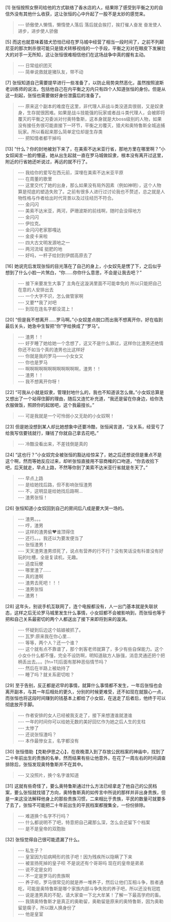 
[1] 张恒按照女祭司给他的方式联络了香水店的人，结果除了感受到平衡之刃的自信外没有其他什么收获，这让张恒的心中升起了一股不是太妙的感觉来。
>--- 骄傲使人懒惰，懒惰使人落后
落后就会挨打，挨打催人奋发
奋发使人进步，进步使人骄傲<br>

[5] 而这也就意味着猎犬恐怕已经在罗马城中经营了相当一段时间了，之前不列颠尼亚的那次刺杀很可能只是猎犬转移视线的一个手段，平衡之刃对在眼皮下发展壮大的对手一无所知，这让张恒很难相信他们在这场战争中真的握有主动。
>--- 日常组织团灭<br>
>--- 简单说救就是猪队友，带不动<br>

[7] 张恒知道自己需要提早进行一些准备了，以防止局势突然恶化，虽然按照波斯老训练师的说法，包括他自己在内平衡之刃内只有四个人知道张恒的身份。但是从这一刻起，张恒也需要做好身份泄露后的准备了。
>--- 原来这个副本的难度在这里，非代理人非战斗类没道具很弱，又是奴隶身，生存就很困难。如果是战斗技能强的玩家或者战斗类代理人，会被即将覆灭的平衡之刃委派对付奥特鲁斯，这本身就是大boss级别的人物，如果没有接任务很可能直接下一环节，平衡之刃覆灭，猎犬和奥特鲁斯全城追捕玩家。所以看起来那么简单定位却是生存类<br>
>--- 把知情者都干掉吗<br>

[13] “什么？你的封地被划下来了，在美索不达米亚行省，那地方里在哪里啊？”小女奴闻言一脸的懵逼，她从出生起就一直在罗马城做奴隶，根本没有离开过这里，附近的行省她还听说过，再远的就不行了。
>--- 我给你的爱写在西元前，深埋在美索不达米亚平原<br>
>--- 在周董的歌里<br>
>--- 这里交代了她的出身，那么如果没有局外因素（例如神明），这个人物算是彻底的塑造失败了。之前有很多人进行过讨论我也不赘述，总之就是人物性格与作者给出时代背景以及过往经历不符合。<br>
>--- 金闪闪<br>
>--- 美索不达米亚，两河，萨珊波斯的前线啊，随时会没得地方<br>
>--- 金闪闪<br>
>--- 伊拉克。<br>
>--- 金闪闪老家那嘎达<br>
>--- 金皮卡来啦<br>
>--- 四大古文明发源地之一<br>
>--- 两河流域 挺肥的地<br>
>--- 好吗，一杆子给封到伊朗高原去了<br>

[16] 她说完后发现张恒的目光落在了自己的身上，小女奴先是愣了下，之后似乎想到了什么小脸一片煞白，“你……你你什么意思，不会是让我去吧？”
>--- 接下来要发生大事了  主角在这漩涡里面不可能幸免的  所以只能把自己在意的人安排出去<br>
>--- 一个大字不识，怎么做管家啊<br>
>--- 又要**我了对吧<br>
>--- 到现在连名字都没混上！<br>

[20] “但是我不想离开……罗马啊。”小女奴差点脱口而出我不想离开你，好在临到最后关头，她急中生智把“你”字给换成了“罗马”。
>--- 渣男！！<br>
>--- 好歹睡了她给她一个念想了，这又不是什么罪过，这样你比渣男还绝情你还不如当个真的渣男也比这样好<br>
>--- 你就是我的罗马——小女女又<br>
>--- 你也是罗马<br>
>--- 啊啊啊啊啊啊啊啊啊啊啊啊，渣男！！<br>
>--- 渣男！！<br>
>--- 我不想离开你呀！<br>

[22] “可我从小就是奴隶，管理封地什么的，我也不知道该怎么做。”小女奴总算是又想出了一个站得住脚的理由，随后又连忙补充道，“我还是留在你身边，给你洗衣服做饭，照顾你的起居吧，这个我最擅长。”
>--- 可是我就是一个可怜弱小又无助的小女奴啊！<br>

[23] 但是她没想到某人却比她想象中还要冷酷，张恒闻言道，“没关系，经营亏了给我写信要钱就行，赚钱了你就自己拿去花吧。”
>--- 冷酷没看出来，不差钱倒是真的<br>

[24] “这也行？”小女奴完全被张恒的豁达给惊呆了，她之后还想说但是重点不是这个啊，然而等她反应过来，却听张恒直接用不容商榷的口吻道，“你去收拾下吧，后天就走，早点上路，不然等你到了美索不达米亚行省就是冬天了。”
>--- 早点上路<br>
>--- 是给她找后路，但不影响张恒渣男<br>
>--- 不，这明显是给她找后路啊...<br>
>--- 渣男张恒！<br>

[26] 张恒知道小女奴回到自己的房间后八成是要大哭一场的。
>--- 渣男。。。<br>
>--- 哼，渣男<br>
>--- 这样的渣男偷❤谁顶得住<br>
>--- 还行。。。我还以为要发便当了<br>
>--- 张恒渣男！<br>
>--- 天天渣男渣男烦死了，说点有营养的行不行？没有笑话没有科普没有好玩的吐槽，全是复读机，无趣。<br>
>--- 适度玩梗<br>
>--- 哪里渣了……<br>
>--- 真的渣啊<br>
>--- 渣男去死吧！！！<br>
>--- 渣男张恒<br>
>--- 渣男！<br>

[28] 这年头，别说手机互联网了，连个电报都没有，人一出门基本就是失联状态，这样之后无论罗马城里发生什么事情，小女奴都不会被影响到，而张恒也等于把和自己关系最密切的两个人都送出了接下来即将到来的漩涡。
>--- 怀疑到后边这个姑娘被抓了。<br>
>--- 瓦罗:原来我在你心里...<br>
>--- 等等，两个人？还一个谁？<br>
>--- 这个就有点不靠谱了，那个刺客老师就算了，多少有些自保能力。这个小女仆什么都不懂，完全不设防啊，明知道敌方人脉强，消息灵通还把个把柄丢出去。。。[fn=11]后面有那种恶俗情节吗？<br>
>--- 然后在半路上被劫持了<br>
>--- 睡了吗？就关系密切啦？<br>

[29] 至于告别，反正都是迟早的事情，就算什么事情都不发生，一年后张恒也会离开副本，与其一年后相处的更久，分别的时候更难受，还不如现在就狠心一点，而张恒也将这段时间赚到的钱基本上都给了小女奴，在送走了后者后，他终于可以彻底放开手脚。
>--- 作者安排的女人已经被我支走了，接下来想渣谁就渣谁<br>
>--- 一年的时间你可以给她无数的美好回忆作为她之后人生的支柱<br>
>--- 太惨了<br>
>--- 还说张恒渣吗？<br>
>--- 本作最惨女主，名字都没有<br>

[30] 张恒借助【克勒伊思之心】，在夜晚潜入到了存放公民档案的神庙中，找到了二十年前出生的贵族的名单，然而结果有些让他意外，在花了一周左右的时间调查排除后，张恒发现奥特鲁斯并不在其中。
>--- 又没照片，换个名字谁知道<br>

[31] 这就有些奇怪了，要么奥特鲁斯通过什么方法已经拿走了他自己的公民档案，要么张恒就找错了方向，奥特鲁斯真的如传言中所说的那样并非出身贵族，但是一来这没法解释他身上的那些贵族习惯，二来相比于贵族，平民的数量可就要多了去了，张恒不可能把二十年前出生的平民档案都搜集全，一份份排除。
>--- 难道换个名字不行吗？<br>
>--- 什么都说明不了吧，特意把自己藏那么深，怎么会还留下个档案<br>
>--- 是不是皇帝的双胞胎<br>

[32] 张恒觉得自己很可能遗漏了什么。
>--- 私生子？<br>
>--- 皇室因为铅病畸形的孩子吧！因为残疾所以隐瞒了下来<br>
>--- 被宣扬死掉的皇子呗 不是说还有个哥哥吗 现在的皇帝是弟弟<br>
>--- 说不定是女的<br>
>--- 不一定是罗马的贵族啊<br>
>--- 养子呗，罗马很常见的就是养一堆养子，然后让他们互相斗争，胜者通吃，可能是奥特鲁斯是哪个家族内部斗争失败的养子吧，所以还没有冠姓<br>
>--- 说是渣男真的不配，请大家查一下北大牟某！了解一下最高学府的畜。<br>
>--- 我猜奥特鲁斯才是真正的奥勒留，奥勒留是原来的奥特鲁斯，因为奥勒留是瘸子，所以跟人换身份了<br>
>--- 他是皇室<br>
